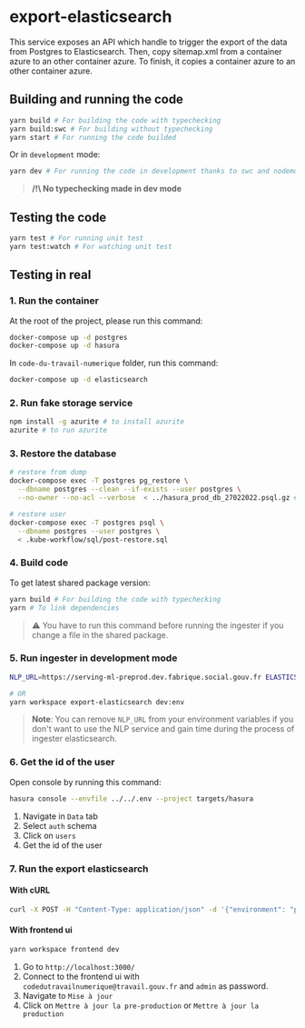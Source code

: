 # export-elasticsearch

This service exposes an API which handle to trigger the export of the data from Postgres to Elasticsearch. Then, copy sitemap.xml from a container azure to an other container azure. To finish, it copies a container azure to an other container azure.

## Building and running the code

```sh
yarn build # For building the code with typechecking
yarn build:swc # For building without typechecking
yarn start # For running the code builded
```

Or in `development` mode:

```sh
yarn dev # For running the code in development thanks to swc and nodemon
```

> **/!\ No typechecking made in dev mode**

## Testing the code

```sh
yarn test # For running unit test
yarn test:watch # For watching unit test
```

## Testing in real

### 1. Run the container

At the root of the project, please run this command:

```sh
docker-compose up -d postgres   
docker-compose up -d hasura
```

In `code-du-travail-numerique` folder, run this command:

```sh
docker-compose up -d elasticsearch
```

### 2. Run fake storage service

```sh
npm install -g azurite # to install azurite
azurite # to run azurite
```

### 3. Restore the database

```sh
# restore from dump
docker-compose exec -T postgres pg_restore \
  --dbname postgres --clean --if-exists --user postgres \
  --no-owner --no-acl --verbose  < ../hasura_prod_db_27022022.psql.gz # path of dump

# restore user
docker-compose exec -T postgres psql \
  --dbname postgres --user postgres \
  < .kube-workflow/sql/post-restore.sql
```

### 4. Build code

To get latest shared package version:

```sh
yarn build # For building the code with typechecking
yarn # To link dependencies
```

> :warning: You have to run this command before running the ingester if you change a file in the shared package.

### 5. Run ingester in development mode

```sh
NLP_URL=https://serving-ml-preprod.dev.fabrique.social.gouv.fr ELASTICSEARCH_URL_PREPROD="http://localhost:9200" ELASTICSEARCH_URL_PROD="http://localhost:9200" AZ_ACCOUNT_KEY_FROM="Eby8vdM02xNOcqFlqUwJPLlmEtlCDXJ1OUzFT50uSRZ6IFsuFq2UVErCz4I6tq/K1SZFPTOtr/KBHBeksoGMGw==" AZ_ACCOUNT_NAME_FROM="devstoreaccount1" AZ_URL_FROM="http://localhost:10000/devstoreaccount1" AZ_ACCOUNT_KEY_TO="Eby8vdM02xNOcqFlqUwJPLlmEtlCDXJ1OUzFT50uSRZ6IFsuFq2UVErCz4I6tq/K1SZFPTOtr/KBHBeksoGMGw==" AZ_ACCOUNT_NAME_TO="devstoreaccount1" AZ_URL_TO="http://localhost:10000/devstoreaccount1" SITEMAP_DESTINATION_CONTAINER="sitemap" SITEMAP_DESTINATION_NAME="sitemap.xml" SITEMAP_ENDPOINT="https://code.travail.gouv.fr/sitemap.xml" CDTN_ADMIN_ENDPOINT="http://localhost:8080/v1/graphql" SOURCE_CONTAINER_COPY="sitemap" DESTINATION_CONTAINER_COPY="testcopy" ELASTICSEARCH_INDEX_PREPROD="cdtn-v1" ELASTICSEARCH_INDEX_PROD="cdtn-v1" yarn workspace export-elasticsearch dev

# OR
yarn workspace export-elasticsearch dev:env
```

> **Note**: You can remove `NLP_URL` from your environment variables if you don't want to use the NLP service and gain time during the process of ingester elasticsearch.

### 6. Get the id of the user

Open console by running this command:

```sh
hasura console --envfile ../../.env --project targets/hasura
```

1. Navigate in `Data`  tab
2. Select `auth` schema
3. Click on `users`
4. Get the id of the user

### 7. Run the export elasticsearch

#### With cURL

```sh
curl -X POST -H "Content-Type: application/json" -d '{"environment": "preproduction", "userId": "6ea2dd9f-8017-4375-bcfe-dbce35c600b3"}' http://localhost:8787/export # thanks to id of the user found
```

#### With frontend ui

```sh
yarn workspace frontend dev
```

1. Go to `http://localhost:3000/`
2. Connect to the frontend ui with `codedutravailnumerique@travail.gouv.fr` and `admin` as password.
3. Navigate to `Mise à jour`
4. Click on `Mettre à jour la pre-production` or `Mettre à jour la production`
